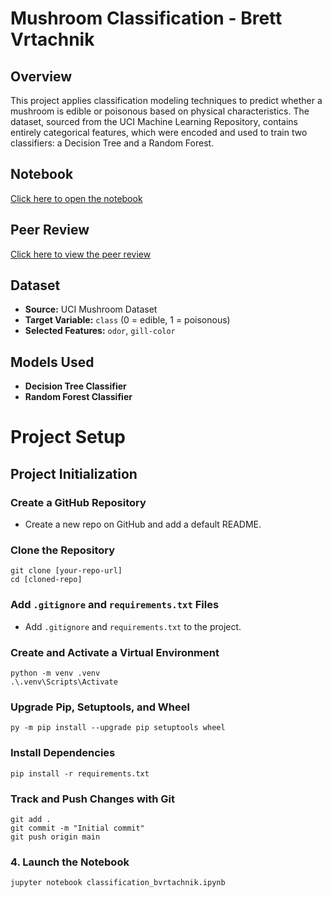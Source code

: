 # Mushroom Classification - Brett Vrtachnik

## Overview
This project applies classification modeling techniques to predict whether a mushroom is edible or poisonous based on physical characteristics. The dataset, sourced from the UCI Machine Learning Repository, contains entirely categorical features, which were encoded and used to train two classifiers: a Decision Tree and a Random Forest.

## Notebook
[Click here to open the notebook](https://github.com/bvrtachnik/applied-ml-bvrtachnik/blob/main/midterm/classification_bvrtachnik.ipynb)

## Peer Review
[Click here to view the peer review](https://github.com/bvrtachnik/applied-ml-bvrtachnik/blob/main/midterm/peer_review.md)

## Dataset
- **Source:** UCI Mushroom Dataset
- **Target Variable:** `class` (0 = edible, 1 = poisonous)
- **Selected Features:** `odor`, `gill-color`

## Models Used
- **Decision Tree Classifier**
- **Random Forest Classifier**

# Project Setup

## Project Initialization

### Create a GitHub Repository
- Create a new repo on GitHub and add a default README.

### Clone the Repository
```shell
git clone [your-repo-url]
cd [cloned-repo]
```

### Add `.gitignore` and `requirements.txt` Files
- Add `.gitignore` and `requirements.txt` to the project.

### Create and Activate a Virtual Environment
```shell
python -m venv .venv
.\.venv\Scripts\Activate
```

### Upgrade Pip, Setuptools, and Wheel
```shell
py -m pip install --upgrade pip setuptools wheel
```

### Install Dependencies
```shell
pip install -r requirements.txt
```

### Track and Push Changes with Git
```shell
git add .
git commit -m "Initial commit"
git push origin main
```

### 4. Launch the Notebook
```bash
jupyter notebook classification_bvrtachnik.ipynb
```




